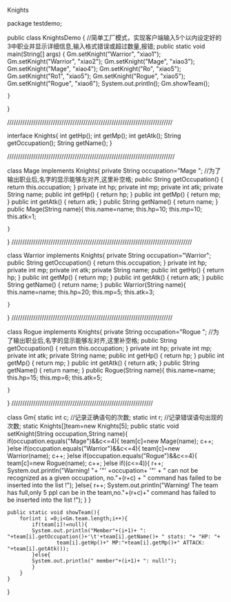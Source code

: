 Knights

package testdemo;

public class KnightsDemo {       //简单工厂模式，实现客户端输入5个以内设定好的3中职业并显示详细信息,输入格式错误或超过数量,报错;
	public static void main(String[] args) {
		Gm.setKnight("Warrior", "xiao1");
		Gm.setKnight("Warrior", "xiao2");
		Gm.setKnight("Mage", "xiao3");
		Gm.setKnight("Mage", "xiao4");
		Gm.setKnight("Ro", "xiao5");
		Gm.setKnight("Ro1", "xiao5");
		Gm.setKnight("Rogue", "xiao5");
		Gm.setKnight("Rogue", "xiao6");
		System.out.println();
		Gm.showTeam();
		
	}
}

////////////////////////////////////////////////////////////////////////////

interface Knights{
	int getHp();
	int getMp();
	int getAtk();
	String getOccupation();
	String getName();
}

/////////////////////////////////////////////////////////////////////////////

class Mage implements Knights{
	private String occupation="Mage   ";  //为了输出职业后,名字的显示能够左对齐,这里补空格;
	public String getOccupation() {
		return this.occupation;
	}
	private int hp;
	private int mp;
	private int atk;
	private String name;
	public int getHp() {
		return hp;
	}
	public int getMp() {
		return mp;
	}
	public int getAtk() {
		return atk;
	}
	public String getName() {
		return name;
	}
	public Mage(String name){
		this.name=name;
		this.hp=10;
		this.mp=10;
		this.atk=1;
		
	}
}
///////////////////////////////////////////////////////////////////////////////////

class Warrior implements Knights{
	private String occupation="Warrior";
	public String getOccupation() {
		return this.occupation;
	}
	private int hp;
	private int mp;
	private int atk;
	private String name;
	public int getHp() {
		return hp;
	}
	public int getMp() {
		return mp;
	}
	public int getAtk() {
		return atk;
	}
	public String getName() {
		return name;
	}
	public Warrior(String name){
		this.name=name;
		this.hp=20;
		this.mp=5;
		this.atk=3;
		
	}
}
//////////////////////////////////////////////////////////////////////////

class Rogue implements Knights{
	private String occupation="Rogue  ";  //为了输出职业后,名字的显示能够左对齐,这里补空格;
	public String getOccupation() {
		return this.occupation;
	}
	private int hp;
	private int mp;
	private int atk;
	private String name;
	public int getHp() {
		return hp;
	}
	public int getMp() {
		return mp;
	}
	public int getAtk() {
		return atk;
	}
	public String getName() {
		return name;
	}
	public Rogue(String name){
		this.name=name;
		this.hp=15;
		this.mp=6;
		this.atk=5;
		
	}
}
/////////////////////////////////////////////////////////////////

class Gm{
	static int c;  //记录正确语句的次数;
	static int r;  //记录错误语句出现的次数;
	static Knights[]team=new Knights[5];
	public static void setKnight(String occupation,String name){
		if(occupation.equals("Mage")&&c<=4){
			team[c]=new Mage(name);
			c++;
		}else if(occupation.equals("Warrior")&&c<=4){
			team[c]=new Warrior(name);
			c++;
		}else if(occupation.equals("Rogue")&&c<=4){
			team[c]=new Rogue(name);
			c++;
		}else if((c<=4)){
			r++;
			System.out.println("Warning! "+ '"' +occupation+ '"' + " can not be recognized as a given occupation, no."+(r+c) + " command has failed to be inserted into the list !");
		}else{
			r++;
			System.out.println("Warning! The team has full,only 5 ppl can be in the team,no."+(r+c)+" command has failed to be inserted into the list !");
		}
	}
	
	public static void showTeam(){
		for(int i =0;i<Gm.team.length;i++){
			if(team[i]!=null){
			System.out.println("Member"+(i+1)+ ": "+team[i].getOccupation()+'\t'+team[i].getName()+ " stats: "+ "HP: "+
					team[i].getHp()+" MP:"+team[i].getMp()+" ATTACK: "+team[i].getAtk());
			}else{
			System.out.println(" member"+(i+1)+ ": null!");	
			}
		}
	}
}

